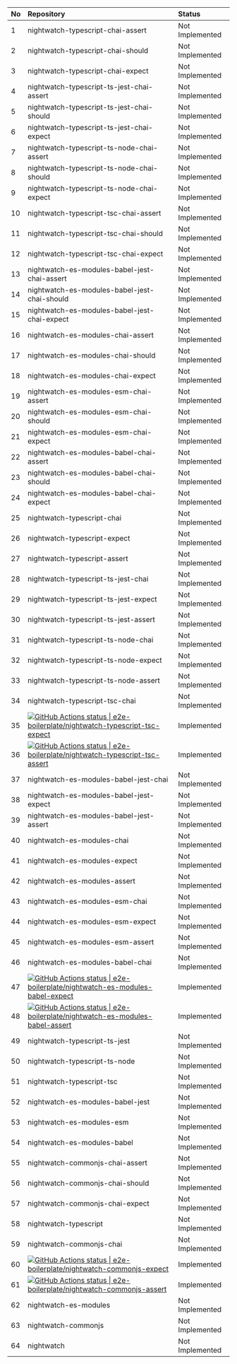 | No | Repository                                                                                                                                                                                                                                                                                                                                    | Status          |
| :- | :-------------------------------------------------------------------------------------------------------------------------------------------------------------------------------------------------------------------------------------------------------------------------------------------------------------------------------------------- | :-------------- |
| 1  | nightwatch-typescript-chai-assert                                                                                                                                                                                                                                                                                                             | Not Implemented |
| 2  | nightwatch-typescript-chai-should                                                                                                                                                                                                                                                                                                             | Not Implemented |
| 3  | nightwatch-typescript-chai-expect                                                                                                                                                                                                                                                                                                             | Not Implemented |
| 4  | nightwatch-typescript-ts-jest-chai-assert                                                                                                                                                                                                                                                                                                     | Not Implemented |
| 5  | nightwatch-typescript-ts-jest-chai-should                                                                                                                                                                                                                                                                                                     | Not Implemented |
| 6  | nightwatch-typescript-ts-jest-chai-expect                                                                                                                                                                                                                                                                                                     | Not Implemented |
| 7  | nightwatch-typescript-ts-node-chai-assert                                                                                                                                                                                                                                                                                                     | Not Implemented |
| 8  | nightwatch-typescript-ts-node-chai-should                                                                                                                                                                                                                                                                                                     | Not Implemented |
| 9  | nightwatch-typescript-ts-node-chai-expect                                                                                                                                                                                                                                                                                                     | Not Implemented |
| 10 | nightwatch-typescript-tsc-chai-assert                                                                                                                                                                                                                                                                                                         | Not Implemented |
| 11 | nightwatch-typescript-tsc-chai-should                                                                                                                                                                                                                                                                                                         | Not Implemented |
| 12 | nightwatch-typescript-tsc-chai-expect                                                                                                                                                                                                                                                                                                         | Not Implemented |
| 13 | nightwatch-es-modules-babel-jest-chai-assert                                                                                                                                                                                                                                                                                                  | Not Implemented |
| 14 | nightwatch-es-modules-babel-jest-chai-should                                                                                                                                                                                                                                                                                                  | Not Implemented |
| 15 | nightwatch-es-modules-babel-jest-chai-expect                                                                                                                                                                                                                                                                                                  | Not Implemented |
| 16 | nightwatch-es-modules-chai-assert                                                                                                                                                                                                                                                                                                             | Not Implemented |
| 17 | nightwatch-es-modules-chai-should                                                                                                                                                                                                                                                                                                             | Not Implemented |
| 18 | nightwatch-es-modules-chai-expect                                                                                                                                                                                                                                                                                                             | Not Implemented |
| 19 | nightwatch-es-modules-esm-chai-assert                                                                                                                                                                                                                                                                                                         | Not Implemented |
| 20 | nightwatch-es-modules-esm-chai-should                                                                                                                                                                                                                                                                                                         | Not Implemented |
| 21 | nightwatch-es-modules-esm-chai-expect                                                                                                                                                                                                                                                                                                         | Not Implemented |
| 22 | nightwatch-es-modules-babel-chai-assert                                                                                                                                                                                                                                                                                                       | Not Implemented |
| 23 | nightwatch-es-modules-babel-chai-should                                                                                                                                                                                                                                                                                                       | Not Implemented |
| 24 | nightwatch-es-modules-babel-chai-expect                                                                                                                                                                                                                                                                                                       | Not Implemented |
| 25 | nightwatch-typescript-chai                                                                                                                                                                                                                                                                                                                    | Not Implemented |
| 26 | nightwatch-typescript-expect                                                                                                                                                                                                                                                                                                                  | Not Implemented |
| 27 | nightwatch-typescript-assert                                                                                                                                                                                                                                                                                                                  | Not Implemented |
| 28 | nightwatch-typescript-ts-jest-chai                                                                                                                                                                                                                                                                                                            | Not Implemented |
| 29 | nightwatch-typescript-ts-jest-expect                                                                                                                                                                                                                                                                                                          | Not Implemented |
| 30 | nightwatch-typescript-ts-jest-assert                                                                                                                                                                                                                                                                                                          | Not Implemented |
| 31 | nightwatch-typescript-ts-node-chai                                                                                                                                                                                                                                                                                                            | Not Implemented |
| 32 | nightwatch-typescript-ts-node-expect                                                                                                                                                                                                                                                                                                          | Not Implemented |
| 33 | nightwatch-typescript-ts-node-assert                                                                                                                                                                                                                                                                                                          | Not Implemented |
| 34 | nightwatch-typescript-tsc-chai                                                                                                                                                                                                                                                                                                                | Not Implemented |
| 35 | [![GitHub Actions status &#124; e2e-boilerplate/nightwatch-typescript-tsc-expect](https://github.com/e2e-boilerplate/nightwatch-typescript-tsc-expect/workflows/nightwatch-typescript-tsc-expect/badge.svg)](https://github.com/e2e-boilerplate/nightwatch-typescript-tsc-expect/actions?workflow=nightwatch-typescript-tsc-expect)           | Implemented     |
| 36 | [![GitHub Actions status &#124; e2e-boilerplate/nightwatch-typescript-tsc-assert](https://github.com/e2e-boilerplate/nightwatch-typescript-tsc-assert/workflows/nightwatch-typescript-tsc-assert/badge.svg)](https://github.com/e2e-boilerplate/nightwatch-typescript-tsc-assert/actions?workflow=nightwatch-typescript-tsc-assert)           | Implemented     |
| 37 | nightwatch-es-modules-babel-jest-chai                                                                                                                                                                                                                                                                                                         | Not Implemented |
| 38 | nightwatch-es-modules-babel-jest-expect                                                                                                                                                                                                                                                                                                       | Not Implemented |
| 39 | nightwatch-es-modules-babel-jest-assert                                                                                                                                                                                                                                                                                                       | Not Implemented |
| 40 | nightwatch-es-modules-chai                                                                                                                                                                                                                                                                                                                    | Not Implemented |
| 41 | nightwatch-es-modules-expect                                                                                                                                                                                                                                                                                                                  | Not Implemented |
| 42 | nightwatch-es-modules-assert                                                                                                                                                                                                                                                                                                                  | Not Implemented |
| 43 | nightwatch-es-modules-esm-chai                                                                                                                                                                                                                                                                                                                | Not Implemented |
| 44 | nightwatch-es-modules-esm-expect                                                                                                                                                                                                                                                                                                              | Not Implemented |
| 45 | nightwatch-es-modules-esm-assert                                                                                                                                                                                                                                                                                                              | Not Implemented |
| 46 | nightwatch-es-modules-babel-chai                                                                                                                                                                                                                                                                                                              | Not Implemented |
| 47 | [![GitHub Actions status &#124; e2e-boilerplate/nightwatch-es-modules-babel-expect](https://github.com/e2e-boilerplate/nightwatch-es-modules-babel-expect/workflows/nightwatch-es-modules-babel-expect/badge.svg)](https://github.com/e2e-boilerplate/nightwatch-es-modules-babel-expect/actions?workflow=nightwatch-es-modules-babel-expect) | Implemented     |
| 48 | [![GitHub Actions status &#124; e2e-boilerplate/nightwatch-es-modules-babel-assert](https://github.com/e2e-boilerplate/nightwatch-es-modules-babel-assert/workflows/nightwatch-es-modules-babel-assert/badge.svg)](https://github.com/e2e-boilerplate/nightwatch-es-modules-babel-assert/actions?workflow=nightwatch-es-modules-babel-assert) | Implemented     |
| 49 | nightwatch-typescript-ts-jest                                                                                                                                                                                                                                                                                                                 | Not Implemented |
| 50 | nightwatch-typescript-ts-node                                                                                                                                                                                                                                                                                                                 | Not Implemented |
| 51 | nightwatch-typescript-tsc                                                                                                                                                                                                                                                                                                                     | Not Implemented |
| 52 | nightwatch-es-modules-babel-jest                                                                                                                                                                                                                                                                                                              | Not Implemented |
| 53 | nightwatch-es-modules-esm                                                                                                                                                                                                                                                                                                                     | Not Implemented |
| 54 | nightwatch-es-modules-babel                                                                                                                                                                                                                                                                                                                   | Not Implemented |
| 55 | nightwatch-commonjs-chai-assert                                                                                                                                                                                                                                                                                                               | Not Implemented |
| 56 | nightwatch-commonjs-chai-should                                                                                                                                                                                                                                                                                                               | Not Implemented |
| 57 | nightwatch-commonjs-chai-expect                                                                                                                                                                                                                                                                                                               | Not Implemented |
| 58 | nightwatch-typescript                                                                                                                                                                                                                                                                                                                         | Not Implemented |
| 59 | nightwatch-commonjs-chai                                                                                                                                                                                                                                                                                                                      | Not Implemented |
| 60 | [![GitHub Actions status &#124; e2e-boilerplate/nightwatch-commonjs-expect](https://github.com/e2e-boilerplate/nightwatch-commonjs-expect/workflows/nightwatch-commonjs-expect/badge.svg)](https://github.com/e2e-boilerplate/nightwatch-commonjs-expect/actions?workflow=nightwatch-commonjs-expect)                                         | Implemented     |
| 61 | [![GitHub Actions status &#124; e2e-boilerplate/nightwatch-commonjs-assert](https://github.com/e2e-boilerplate/nightwatch-commonjs-assert/workflows/nightwatch-commonjs-assert/badge.svg)](https://github.com/e2e-boilerplate/nightwatch-commonjs-assert/actions?workflow=nightwatch-commonjs-assert)                                         | Implemented     |
| 62 | nightwatch-es-modules                                                                                                                                                                                                                                                                                                                         | Not Implemented |
| 63 | nightwatch-commonjs                                                                                                                                                                                                                                                                                                                           | Not Implemented |
| 64 | nightwatch                                                                                                                                                                                                                                                                                                                                    | Not Implemented |